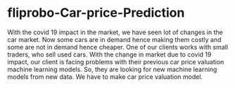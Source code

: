 # fliprobo-Car-price-Prediction

With the covid 19 impact in the market, we have seen lot of changes in the car market. Now some 
cars are in demand hence making them costly and some are not in demand hence cheaper. One 
of our clients works with small traders, who sell used cars. With the change in market due to covid 
19 impact, our client is facing problems with their previous car price valuation machine learning 
models. So, they are looking for new machine learning models from new data. We have to make 
car price valuation model.
